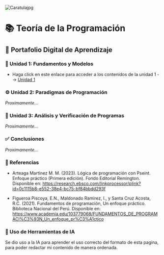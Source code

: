 ![Caratulajpg](https://github.com/user-attachments/assets/2b8f95fc-60e0-4e44-ac9b-6dc41412be5f)

# 📚 Teoría de la Programación
## 🧠 Portafolio Digital de Aprendizaje



### 🚀 Unidad 1: Fundamentos y Modelos

- Haga click en este enlace para acceder a los contenidos de la unidad 1 --> [Unidad 1](unidad1.md) 

### ⚙️ Unidad 2: Paradigmas de Programación
*Proximamente...*

### 🧪 Unidad 3: Análisis y Verificación de Programas
*Proximamente...*

### ✅ Conclusiones
*Proximamente...*

### 📄 Referencias
- Arteaga Martínez M. M. (2023). Lógica de programación con Pseint. Enfoque práctico (Primera edición). Fondo Editorial Remington. Disponible en: https://research.ebsco.com/linkprocessor/plink?id=0c1115b8-e552-38e4-bc75-bf84bbdd293f 

- Figueroa Piscoya, E.N.,  Maldonado Ramirez, I., y Santa Cruz Acosta, R.C. (2021). Fundamentos de programación, Un enfoque práctico. Biblioteca Nacional del Perú. Disponible en: https://www.academia.edu/103779068/FUNDAMENTOS_DE_PROGRAMACI%C3%93N_Un_enfoque_pr%C3%A1ctico  


### 🤖 Uso de Herramientas de IA
Se dio uso a la IA para aprender el uso correcto del formato de esta pagina, para poder redactar mi contenido de manera ordenada.
